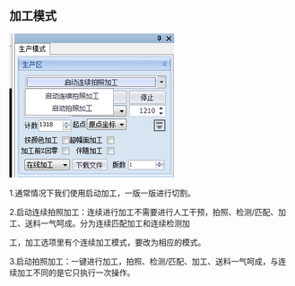 ## 加工模式

![](/assets/ProcessModule1.png)

1.通常情况下我们使用启动加工，一版一版进行切割。

2.启动连续拍照加工：连续进行加工不需要进行人工干预，拍照、检测/匹配、加工、送料一气呵成。分为连续匹配加工和连续检测加 

   工，加工选项里有个连续加工模式，要改为相应的模式。

3.启动拍照加工：一键进行加工，拍照、检测/匹配、加工、送料一气呵成，与连续加工不同的是它只执行一次操作。

